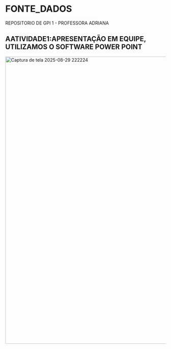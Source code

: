 # FONTE_DADOS
REPOSITORIO DE GPI 1 - PROFESSORA ADRIANA
## AATIVIDADE1:APRESENTAÇÃO EM EQUIPE, UTILIZAMOS O SOFTWARE POWER POINT
<img width="1676" height="902" alt="Captura de tela 2025-08-29 222224" src="https://github.com/user-attachments/assets/886848ab-381c-4941-afa1-5a183ea9202e" />
